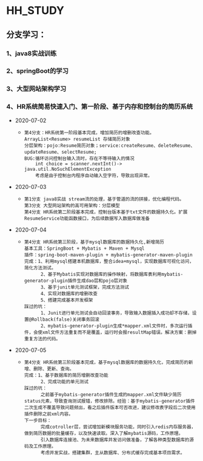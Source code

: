 # HH_STUDY
## 分支学习： 
   ###             1、java8实战训练
   ###             2、springBoot的学习
   ###             3、大型网站架构学习
   ###             4、HR系统简易快速入门、第一阶段、基于内存和控制台的简历系统
*  2020-07-02 
   -     第4分支：HR系统第一阶段基本完成，增加简历的增删改查功能。ArrayList<Resume> resumeList 存储简历对象
         分层架构：pojo:Resume简历对象；service:createResume、deleteResume、updateResume、selectResume;
         BUG:循环访问控制台输入流时，存在不等待输入的情况
             int choice = scanner.nextInt()-> java.util.NoSuchElementException
             考虑是由于控制台内程序自动输入空字符，导致出现异常。
* 2020-07-03 
   -     第1分支 java8实战 stream流的处理，基于管道的流的拼接，优化编程代码。
         第3分支 大型网站架构的高可用架构：分层模型
         第4分支 HR系统第二阶段基本完成，控制台版本基于txt文件的数据持久化。扩展ResumeService功能函数接口，为后续数据写入数据库做准备
* 2020-07-04
   -     第4分支 HR系统第三阶段，基于mysql数据库的数据持久化,新增简历
         基本工具：SpringBoot + Mybatis + Maven + Mysql
         插件：spring-boot-maven-plugin + mybatis-generator-maven-plugin               
         完成：1、利用mysql搭建本机数据库，整合idea+mysql，实现数据库可视化访问，简化方法测试。
               2、基于Mybatis实现对数据库的操作映射，将数据库表利用mybatis-generator-plugin插件生成dao层和pojo层对象
               3、基于junit单元测试框架，完成方法测试
               4、实现对数据库的增删改查
               5、搭建完成基本开发框架                           
         踩过的坑：
               1、Junit进行单元测试会自动回滚事务，导致输入数据插入成功却不存储，设置@Rollback(false)关闭事务回滚
               2、mybatis-generator-plugin生成*mapper.xml文件时，多次运行插件，会使xml文件方法重复而不是覆盖，运行时会报resultMap错误。解决方案：删掉重复方法的代码。   
* 2020-07-05
  -     第4分支 HR系统第三阶段基本完成，基于mysql数据库的数据持久化，完成简历的新增、删除、更新、查询。
        完成：1、基于数据库的简历增删改查功能
              2、完成功能的单元测试
        踩过的坑：
              之前基于mybatis-generator插件生成的mapper.xml文件缺少简历status元素，导致查询测试报错，修改排除。经验：基于mybatis-generator插件二次生成不覆盖导致问题频出，看之后插件版本可否改进，建议修改表字段后二次使用插件删除之前xml内容。
        下一步目标：
              完成cotroller层，尝试增加新模块服务功能，同时引入redis内存服务器，做到简历数据的批量缓存，以及快速读取。深入了解mybatis源码，工作原理。
              引入数据库连接池、为未来数据库并发访问做准备，了解各种类型数据库的源码及工作原理。
              考虑并发实战，搭建集群，主从数据库、分布式缓存完成基本项目需求。